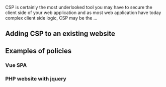 CSP is certainly the most underlooked tool you may have to secure the client side of your web application and as most web application have today complex client side logic, CSP may be the ...




## Adding CSP to an existing website



## Examples of policies

### Vue SPA


### PHP website with jquery
